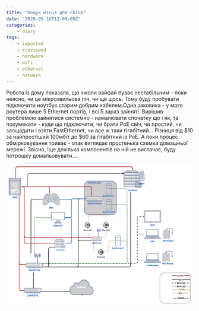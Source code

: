 ```yaml
---
title: "Пошук місця для свіча"
date: "2020-05-16T12:00:00Z"
categories:
    - diary
tags:
    - imported
    - r:eviewed
    - hardware
    - wifi
    - ethernet
    - network
---
```


Робота із дому показала, що інколи вайфай буває нестабільним - поки неясно, чи це мікрохвильова піч, чи ще щось. Тому буду пробувати підключити ноутбук старим добрим кабелем.Одна заковика - у мого роутера лише 5 Ethernet портів, і всі 5 зараз зайняті. Вирішив проблемою зайнятися системно - намалювати спочатку що і як, та покумекати - куди що підключити, чи брати PoE свіч, чи простий, чи заощадити і взяти FastEthernet, чи все ж таки гігабітний... Різниця від $10 за найпростіший 100мбіт до $60 за гігабітний із PoE. А поки процес обмірковування триває - отак виглядає простенька схемка домашньої мережі. Звісно, іще декілька компонентів на ній не вистачає, буду потрошку домальовувати....

[![](thumb_00.jpg)](img00.jpg)
